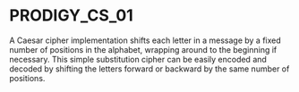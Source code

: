 # PRODIGY_CS_01
A Caesar cipher implementation shifts each letter in a message by a fixed number of positions in the alphabet, wrapping around to the beginning if necessary. This simple substitution cipher can be easily encoded and decoded by shifting the letters forward or backward by the same number of positions.
